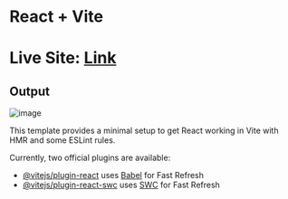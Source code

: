# React + Vite

# Live Site: [Link](https://kanurisathvika.github.io/Food-Delivery-Ecommerce-Website/)
## Output
![image](https://github.com/user-attachments/assets/c7970c57-bf6a-4435-b6e0-ea0c49a599a4)


This template provides a minimal setup to get React working in Vite with HMR and some ESLint rules.

Currently, two official plugins are available:

- [@vitejs/plugin-react](https://github.com/vitejs/vite-plugin-react/blob/main/packages/plugin-react/README.md) uses [Babel](https://babeljs.io/) for Fast Refresh
- [@vitejs/plugin-react-swc](https://github.com/vitejs/vite-plugin-react-swc) uses [SWC](https://swc.rs/) for Fast Refresh
